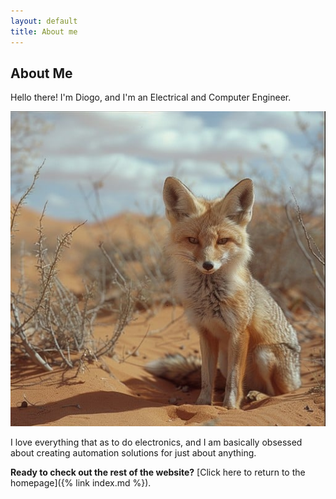 ```yaml
---
layout: default
title: About me
---
```


## About Me

Hello there! I'm Diogo, and I'm an Electrical and Computer Engineer.

![A photo of me](/assets/images/profile.jpg)

I love everything that as to do electronics, and I am basically obsessed about creating automation solutions for just about anything.

**Ready to check out the rest of the website?** [Click here to return to the homepage]({% link index.md %}).